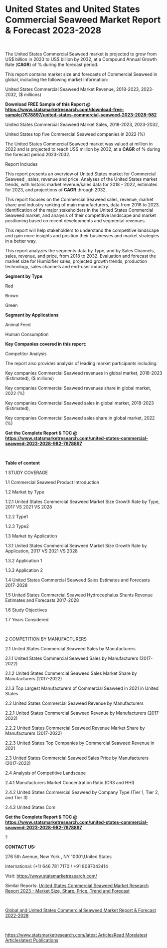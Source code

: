 <h1>United States and United States Commercial Seaweed Market Report & Forecast 2023-2028</h1><br/><p>The United States Commercial Seaweed market is projected to grow from US$ billion in 2023 to US$ billion by 2032, at a Compound Annual Growth Rate (<strong>CAGR</strong>) of % during the forecast period.</p>
 
 
 
 <p>This report contains market size and forecasts of Commercial Seaweed in global, including the following market information:</p>
 
 
 
 <p>United States Commercial Seaweed Market Revenue, 2018-2023, 2023-2032, ($ millions)</p>
 
 
 
 <p><strong>Download FREE Sample of this Report @ <a href="https://www.statsmarketresearch.com/download-free-sample/7678897/united-states-commercial-seaweed-2023-2028-982">https://www.statsmarketresearch.com/download-free-sample/7678897/united-states-commercial-seaweed-2023-2028-982</a></strong></p>
 
 
 
 <p>United States Commercial Seaweed Market Sales, 2018-2023, 2023-2032,</p>
 
 
 
 <p>United States top five Commercial Seaweed companies in 2022 (%)</p>
 
 
 
 <p>The United States Commercial Seaweed market was valued at million in 2022 and is projected to reach US$ million by 2032, at a <strong>CAGR</strong> of % during the forecast period 2023-2032.</p>
 
 
 
 <p>Report Includes</p>
 
 
 
 <p>This report presents an overview of United States market for Commercial Seaweed , sales, revenue and price. Analyses of the United States market trends, with historic market revenue/sales data for 2018 - 2022, estimates for 2023, and projections of <strong>CAGR</strong> through 2032.</p>
 
 
 
 <p>This report focuses on the Commercial Seaweed sales, revenue, market share and industry ranking of main manufacturers, data from 2018 to 2023. Identification of the major stakeholders in the United States Commercial Seaweed market, and analysis of their competitive landscape and market positioning based on recent developments and segmental revenues.</p>
 
 
 
 <p>This report will help stakeholders to understand the competitive landscape and gain more insights and position their businesses and market strategies in a better way.</p>
 
 
 
 <p>This report analyzes the segments data by Type, and by Sales Channels, sales, revenue, and price, from 2018 to 2032. Evaluation and forecast the market size for Humidifier sales, projected growth trends, production technology, sales channels and end-user industry.</p>
 
 
 
 <p><strong>Segment by Type</strong></p>
 
 
 
 <p>Red</p>
 
 
 
 <p>Brown</p>
 
 
 
 <p>Green</p>
 
 
 
 <p><strong>Segment <strong><strong>by Applications</strong></strong></strong></p>
 
 
 
 <p>Animal Feed</p>
 
 
 
 <p>Human Consumption</p>
 
 
 
 <p><strong>Key Companies covered in this report:</strong></p>
 
 
 
 <p>Competitor Analysis</p>
 
 
 
 <p>The report also provides analysis of leading market participants including:</p>
 
 
 
 <p>Key companies Commercial Seaweed revenues in global market, 2018-2023 (Estimated), ($ millions)</p>
 
 
 
 <p>Key companies Commercial Seaweed revenues share in global market, 2022 (%)</p>
 
 
 
 <p>Key companies Commercial Seaweed sales in global market, 2018-2023 (Estimated),</p>
 
 
 
 <p>Key companies Commercial Seaweed sales share in global market, 2022 (%)</p>
 
 
 
 <div><b>Get the Complete Report & TOC @ <a href="https://www.statsmarketresearch.com/united-states-commercial-seaweed-2023-2028-982-7678897">https://www.statsmarketresearch.com/united-states-commercial-seaweed-2023-2028-982-7678897</a></b></div>
 
 
 
 <p><br />
 
 <b>Table of content</b></p>
 
 
 
 <p>1 STUDY COVERAGE<br />
 
 1.1 Commercial Seaweed Product Introduction<br />
 
 1.2 Market by Type<br />
 
 1.2.1 United States Commercial Seaweed Market Size Growth Rate by Type, 2017 VS 2021 VS 2028<br />
 
 1.2.2 Type1<br />
 
 1.2.3 Type2<br />
 
 1.3 Market by Application<br />
 
 1.3.1 United States Commercial Seaweed Market Size Growth Rate by Application, 2017 VS 2021 VS 2028<br />
 
 1.3.2 Application 1<br />
 
 1.3.3 Application 2<br />
 
 1.4 United States Commercial Seaweed Sales Estimates and Forecasts 2017-2028<br />
 
 1.5 United States Commercial Seaweed Hydrocephalus Shunts Revenue Estimates and Forecasts 2017-2028<br />
 
 1.6 Study Objectives<br />
 
 1.7 Years Considered<br />
 
 <br />
 
 2 COMPETITION BY MANUFACTURERS<br />
 
 2.1 United States Commercial Seaweed Sales by Manufacturers<br />
 
 2.1.1 United States Commercial Seaweed Sales by Manufacturers (2017-2022)<br />
 
 2.1.2 United States Commercial Seaweed Sales Market Share by Manufacturers (2017-2022)<br />
 
 2.1.3 Top Largest Manufacturers of Commercial Seaweed in 2021 in United States<br />
 
 2.2 United States Commercial Seaweed Revenue by Manufacturers<br />
 
 2.2.1 United States Commercial Seaweed Revenue by Manufacturers (2017-2022)<br />
 
 2.2.2 United States Commercial Seaweed Revenue Market Share by Manufacturers (2017-2022)<br />
 
 2.2.3 United States Top Companies by Commercial Seaweed Revenue in 2021<br />
 
 2.3 United States Commercial Seaweed Sales Price by Manufacturers (2017-2022)<br />
 
 2.4 Analysis of Competitive Landscape<br />
 
 2.4.1 Manufacturers Market Concentration Ratio (CR3 and HHI)<br />
 
 2.4.2 United States Commercial Seaweed by Company Type (Tier 1, Tier 2, and Tier 3)<br />
 
 2.4.3 United States Com</p>
 
 
 
 <div><b>Get the Complete Report & TOC @ <a href="https://www.statsmarketresearch.com/united-states-commercial-seaweed-2023-2028-982-7678897">https://www.statsmarketresearch.com/united-states-commercial-seaweed-2023-2028-982-7678897</a></b></div>
 
 
 
 <p>? </p>
 
 
 
 <p><b>CONTACT US:</b><br />
 
 276 5th Avenue, New York , NY 10001,United States<br />
 
 International: (+1) 646 781 7170 / +91 8087042414<br />
 
 Visit: <a href="https://www.statsmarketresearch.com/">https://www.statsmarketresearch.com/</a><br />
 
 Similar Reports: <a href="https://www.statsmarketresearch.com/united-states-commercial-seaweed-2023-2028-982-7678897">United States Commercial Seaweed Market Research Report 2023 - Market Size, Share, Price, Trend and Forecast</a><br />
 
 <br />
 
 <a href="https://www.statsmarketresearch.com/united-states-commercial-seaweed-2023-2028-982-7678897">Global and United States Commercial Seaweed Market Report & Forecast 2022-2028</a><br />
 
 <br />
 
 <a href="https://gyeongbokgung.com">https://www.statsmarketresearch.com/</a><a href="https://hallyeomaritime.com">latest Articles</a><a href="https://jingwansa.com">Read More</a><a href="https://nguoiviet.jp/">latest Articles</a><a href="https://www.intelmarketresearch.com/">latest Publications</a></p>